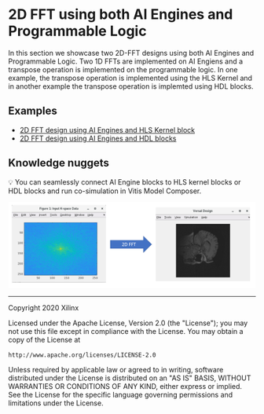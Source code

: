 # 2D FFT using both AI Engines and Programmable Logic
In this section we showcase two 2D-FFT designs using both AI Engines and Programmable Logic. 
Two 1D FFTs are implemented on AI Engiens and a transpose operation is implemented on the programmable logic.
In one example, the transpose operation is implemented using the HLS Kernel and in another example the transpose operation is implemted using HDL blocks.

## Examples

- [2D FFT design using AI Engines and HLS Kernel block](HLS_AIE/README_HLS.md)
- [2D FFT design using AI Engines and HDL blocks](HDL_AIE/README_HDL.md)

## Knowledge nuggets
:bulb: You can seamlessly connect AI Engine blocks to HLS kernel blocks or HDL blocks and run co-simulation in Vitis Model Composer.



<p align="center">
<img src="images/fft_2d_in_out.png">
</p>

------------
Copyright 2020 Xilinx

Licensed under the Apache License, Version 2.0 (the "License");
you may not use this file except in compliance with the License.
You may obtain a copy of the License at

    http://www.apache.org/licenses/LICENSE-2.0

Unless required by applicable law or agreed to in writing, software
distributed under the License is distributed on an "AS IS" BASIS,
WITHOUT WARRANTIES OR CONDITIONS OF ANY KIND, either express or implied.
See the License for the specific language governing permissions and
limitations under the License.
